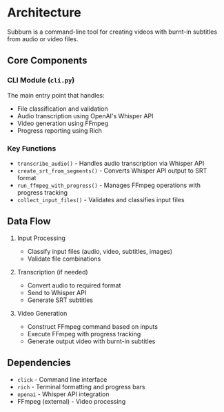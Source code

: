 # Architecture

Subburn is a command-line tool for creating videos with burnt-in subtitles from audio or video files.

## Core Components

### CLI Module (`cli.py`)

The main entry point that handles:
- File classification and validation
- Audio transcription using OpenAI's Whisper API
- Video generation using FFmpeg
- Progress reporting using Rich

### Key Functions

- `transcribe_audio()` - Handles audio transcription via Whisper API
- `create_srt_from_segments()` - Converts Whisper API output to SRT format
- `run_ffmpeg_with_progress()` - Manages FFmpeg operations with progress tracking
- `collect_input_files()` - Validates and classifies input files

## Data Flow

1. Input Processing
   - Classify input files (audio, video, subtitles, images)
   - Validate file combinations

2. Transcription (if needed)
   - Convert audio to required format
   - Send to Whisper API
   - Generate SRT subtitles

3. Video Generation
   - Construct FFmpeg command based on inputs
   - Execute FFmpeg with progress tracking
   - Generate output video with burnt-in subtitles

## Dependencies

- `click` - Command line interface
- `rich` - Terminal formatting and progress bars
- `openai` - Whisper API integration
- FFmpeg (external) - Video processing
